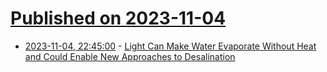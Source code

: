 # [Published on 2023-11-04](index.md)

* [2023-11-04, 22:45:00](https://soylentnews.org/article.pl?sid=23/11/04/0337248&from=rss) - [Light Can Make Water Evaporate Without Heat and Could Enable New Approaches to Desalination](https://soylentnews.org/article.pl?sid=23/11/04/0337248&from=rss)
